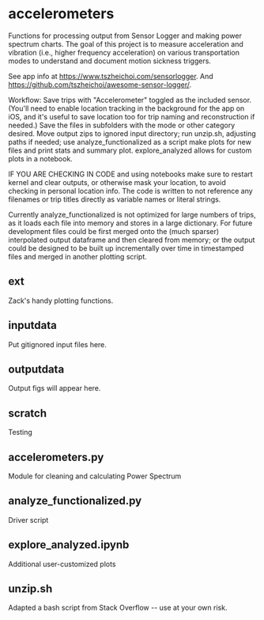 # accelerometers
Functions for processing output from Sensor Logger and making power spectrum charts.
The goal of this project is to measure acceleration and vibration (i.e., higher frequency acceleration)
on various transportation modes to understand and document motion sickness triggers.

See app info at https://www.tszheichoi.com/sensorlogger.
And https://github.com/tszheichoi/awesome-sensor-logger/.

Workflow: Save trips with "Accelerometer" toggled as the included sensor. (You'll need to enable location tracking in the background for the app
on iOS, and it's useful to save location too for trip naming and reconstruction if needed.) Save the files in subfolders with the mode or other category desired. Move output zips to ignored input directory; run unzip.sh, adjusting paths if needed; use analyze_functionalized as a script make plots for new files and print stats and summary plot. explore_analyzed allows for custom plots in a notebook.

IF YOU ARE CHECKING IN CODE and using notebooks make sure to restart kernel and clear outputs, or otherwise mask your location, to avoid checking in personal
location info. The code is written to not reference any filenames or trip titles directly as variable names or literal strings.

Currently analyze_functionalized is not optimized for large numbers of trips, as it loads each file into memory and stores in a large dictionary. For future
development files could be first merged onto the (much sparser) interpolated output dataframe and then cleared from memory; or the output could be designed
to be built up incrementally over time in timestamped files and merged in another plotting script.

## ext
Zack's handy plotting functions.

## inputdata
Put gitignored input files here.

## outputdata
Output figs will appear here.

## scratch
Testing

## accelerometers.py
Module for cleaning and calculating Power Spectrum

## analyze_functionalized.py
Driver script

## explore_analyzed.ipynb
Additional user-customized plots

## unzip.sh
Adapted a bash script from Stack Overflow -- use at your own risk.